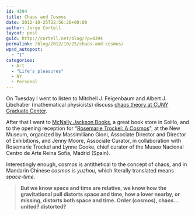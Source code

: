 ```yaml
---
id: 4394
title: Chaos and Cosmos
date: 2012-10-25T22:56:20+00:00
author: Jorge Cortell
layout: post
guid: http://cortell.net/blog/?p=4394
permalink: /blog/2012/10/25/chaos-and-cosmos/
wpsd_autopost:
  - "1"
categories:
  - Art
  - "Life's pleasures"
  - NY
  - Personal
---
```

On Tuesday I went to listen to Mitchell J. Feigenbaum and Albert J. Libchaber (mathematical physicists) discuss <a title="http://www.gc.cuny.edu/News-Events-Public-Programs/Calendar/Detail?id=12136" href="http://www.gc.cuny.edu/News-Events-Public-Programs/Calendar/Detail?id=12136" target="_blank">chaos theory at CUNY Graduate Center</a>.

After that I went to <a title="http://mcnallyjackson.com/" href="http://mcnallyjackson.com/" target="_blank">McNally Jackson Books</a>, a great book store in SoHo, and to the opening reception for “<a title="http://www.newmuseum.org/exhibitions/view/rosemarie-trockel-a-cosmos" href="http://www.newmuseum.org/exhibitions/view/rosemarie-trockel-a-cosmos" target="_blank">Rosemarie Trockel: A Cosmos</a>", at the New Museum, organized by Massimiliano Gioni, Associate Director and Director of Exhibitions, and Jenny Moore, Associate Curator, in collaboration with Rosemarie Trockel and Lynne Cooke, chief curator of the Museo Nacional Centro de Arte Reina Sofía, Madrid (Spain).

Interestingly enough, cosmos is antithetical to the concept of chaos, and in Mandarin Chinese _cosmos_ is _yuzhou_, which literally translated means _space-time_.

> **But we know space and time are relative, we know how the gravitational pull distorts space and time, how a lover nearby, or missing, distorts both space and time. Order (cosmos), chaos... united? distorted?**